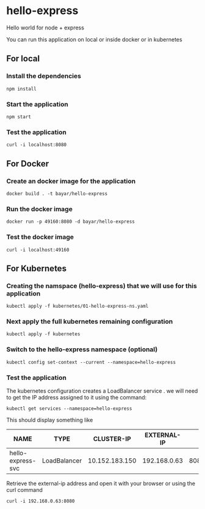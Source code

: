 # hello-express
Hello world for node + express

You can run this application on local or inside docker or in kubernetes

## For local

### Install the dependencies
```npm install```

### Start the application
```npm start```

### Test the application
```curl -i localhost:8080```

## For Docker

### Create an docker image for the application
```docker build . -t bayar/hello-express```

### Run the docker image
```docker run -p 49160:8080 -d bayar/hello-express```

### Test the docker image
```curl -i localhost:49160```

## For Kubernetes

### Creating the namspace (hello-express) that we will use for this application 

```kubectl apply -f kubernetes/01-hello-express-ns.yaml```

### Next apply the full kubernetes remaining configuration 
```kubectl apply -f kubernetes```

### Switch to the hello-express namespace (optional)
```kubectl config set-context --current --namespace=hello-express```

### Test the application
The kubernetes configuration creates a LoadBalancer service . we will need to get the IP address assigned to it using the command:

```kubectl get services --namespace=hello-express```

This should display something like

|NAME|                TYPE|           CLUSTER-IP|       EXTERNAL-IP|    PORT(S)|          AGE|
| -- |------------------- | ------------------- | ---------------- | --------- | ----------- |
|hello-express-svc|   LoadBalancer|   10.152.183.150|   192.168.0.63|   8080:30123/TCP|   11m|

Retrieve the external-ip address and open it with your browser or using the curl command

```curl -i 192.168.0.63:8080```
 
